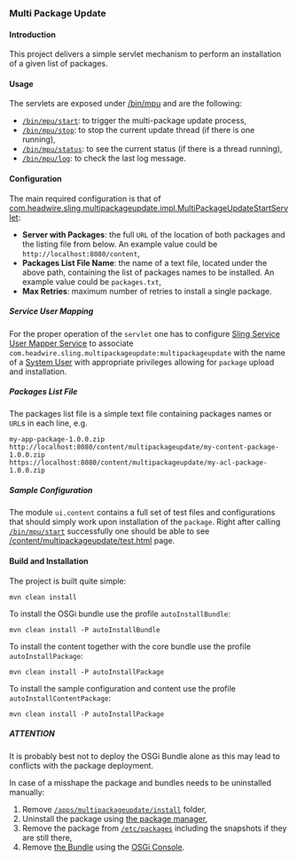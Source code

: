 ### Multi Package Update

#### Introduction

This project delivers a simple servlet mechanism to perform an installation of a given list of packages.

#### Usage

The servlets are exposed under [/bin/mpu](http://localhost:8080/bin/browser.html/bin/mpu) and are the following:
- [`/bin/mpu/start`](http://localhost:8080/bin/mpu/start.json): to trigger the multi-package update process,
- [`/bin/mpu/stop`](http://localhost:8080/bin/mpu/stop.json): to stop the current update thread
(if there is one running),
- [`/bin/mpu/status`](http://localhost:8080/bin/mpu/status.json):
to see the current status (if there is a thread running),
- [`/bin/mpu/log`](http://localhost:8080/bin/mpu/log.json): to check the last log message.

#### Configuration

The main required configuration is that of
[com.headwire.sling.multipackageupdate.impl.MultiPackageUpdateStartServlet](http://localhost:8080/system/console/configMgr/com.headwire.sling.multipackageupdate.impl.MultiPackageUpdateStartServlet):
- **Server with Packages**: the full `URL` of the location of both packages and the listing file from below.
An example value could be `http://localhost:8080/content`,
- **Packages List File Name**: the name of a text file, located under the above path, containing
the list of packages names to be installed. An example value could be `packages.txt`,
- **Max Retries**: maximum number of retries to install a single package.

##### Service User Mapping

For the proper operation of the `servlet` one has to configure
[Sling Service User Mapper Service](http://localhost:8080/system/console/configMgr/org.apache.sling.serviceusermapping.impl.ServiceUserMapperImpl.amended)
to associate `com.headwire.sling.multipackageupdate:multipackageupdate` with the name of
a [System User](http://localhost:8080/bin/users.html/home/users/system/sling-multipackageupdate) with appropriate
privileges allowing for `package` upload and installation.

##### Packages List File

The packages list file is a simple text file containing packages names or `URL`s in each line, e.g.

    my-app-package-1.0.0.zip
    http://localhost:8080/content/multipackageupdate/my-content-package-1.0.0.zip
    https://localhost:8080/content/multipackageupdate/my-acl-package-1.0.0.zip

##### Sample Configuration

The module `ui.content` contains a full set of test files and configurations that should simply work upon installation of
the `package`. Right after calling [`/bin/mpu/start`](http://localhost:8080/bin/mpu/start.json) successfully one should be
able to see [/content/multipackageupdate/test.html](http://localhost:8080/content/multipackageupdate/test.html) page.

#### Build and Installation

The project is built quite simple:

    mvn clean install
    
To install the OSGi bundle use the profile `autoInstallBundle`:

    mvn clean install -P autoInstallBundle

To install the content together with the core bundle use the profile `autoInstallPackage`:

    mvn clean install -P autoInstallPackage

To install the sample configuration and content use the profile `autoInstallContentPackage`:

    mvn clean install -P autoInstallPackage

##### ATTENTION

It is probably best not to deploy the OSGi Bundle alone as this may lead to conflicts with the package deployment.

In case of a misshape the package and bundles needs to be uninstalled manually:

1. Remove [`/apps/multipackageupdate/install`](http://localhost:8080/bin/browser.html/apps/multipackageupdate/install) folder,
2. Uninstall the package using [the package manager](http://localhost:8080/bin/packages.html),
3. Remove the package from [`/etc/packages`](http://localhost:8080/bin/browser.html/etc/packages) including the snapshots
if they are still there,
4. Remove [the Bundle](http://localhost:8080/system/console/bundles/com.headwire.sling.multipackageupdate) using
the [OSGi Console](http://localhost:8080/system/console/bundles).

